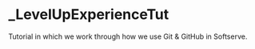 # _LevelUpExperienceTut
Tutorial in which we work through how we use Git &amp; GitHub in Softserve.
